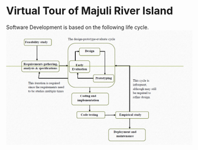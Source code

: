# Virtual Tour of Majuli River Island
Software Development is based on the following life cycle.
![Software Development Life Cycle](/Assets/Images/SDLC.png)
